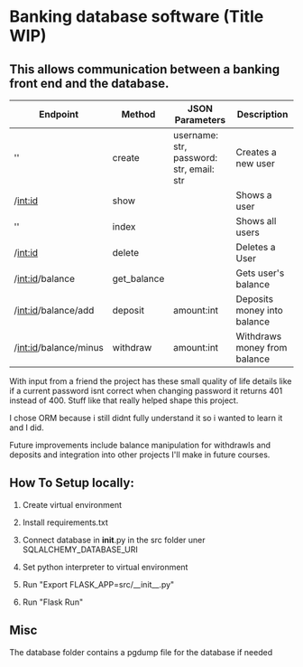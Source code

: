 # Banking database software (Title WIP)

## This allows communication between a banking front end and the database. 



| Endpoint                    	| Method 	| JSON Parameters                                            	| Description                          	|
|-----------------------------	|--------	|------------------------------------------------------------	|--------------------------------------	|
| ''                          	| create  	| username: str, password: str, email: str                   	| Creates a new user                   	|
| /<int:id>                   	| show   	|                                                             	| Shows a user                         	|
| ''                          	| index 	|                                                             	| Shows all users                   	|
| /<int:id>                   	| delete 	|                                                               | Deletes a User                     	|
| /<int:id>/balance             |get_balance|                                                              	| Gets user's balance                 	|
| /<int:id>/balance/add         | deposit 	| amount:int              	                                    | Deposits money into balance          	|
| /<int:id>/balance/minus       | withdraw	| amount:int                                                  	| Withdraws money from balance      	|










With input from a friend the project has these small quality of life details like if a current password isnt correct when changing password it returns 401 instead of 400. Stuff like that really helped shape this project.

I chose ORM because i still didnt fully understand it so i wanted to learn it and I did.

Future improvements include balance manipulation for withdrawls and deposits and integration into other projects I'll make in future courses.



## How To Setup locally:

1. Create virtual environment

2. Install requirements.txt

3. Connect database in __init__.py in the src folder uner SQLALCHEMY_DATABASE_URI

4. Set python interpreter to virtual environment

5. Run "Export FLASK_APP=src/\_\_init__.py"

6. Run "Flask Run"


## Misc 

The database folder contains a pgdump file for the database if needed
